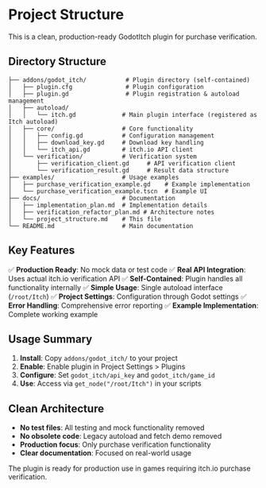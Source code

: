 # Project Structure

This is a clean, production-ready GodotItch plugin for purchase verification.

## Directory Structure

```
├── addons/godot_itch/           # Plugin directory (self-contained)
│   ├── plugin.cfg               # Plugin configuration
│   ├── plugin.gd                # Plugin registration & autoload management
│   ├── autoload/               
│   │   └── itch.gd             # Main plugin interface (registered as Itch autoload)
│   ├── core/                   # Core functionality
│   │   ├── config.gd           # Configuration management
│   │   ├── download_key.gd     # Download key handling
│   │   └── itch_api.gd         # itch.io API client
│   └── verification/           # Verification system
│       ├── verification_client.gd     # API verification client
│       └── verification_result.gd     # Result data structure
├── examples/                   # Usage examples
│   ├── purchase_verification_example.gd    # Example implementation
│   └── purchase_verification_example.tscn  # Example UI
├── docs/                       # Documentation
│   ├── implementation_plan.md  # Implementation details
│   ├── verification_refactor_plan.md # Architecture notes
│   └── project_structure.md    # This file
└── README.md                   # Main documentation
```

## Key Features

✅ **Production Ready**: No mock data or test code
✅ **Real API Integration**: Uses actual itch.io verification API
✅ **Self-Contained**: Plugin handles all functionality internally
✅ **Simple Usage**: Single autoload interface (`/root/Itch`)
✅ **Project Settings**: Configuration through Godot settings
✅ **Error Handling**: Comprehensive error reporting
✅ **Example Implementation**: Complete working example

## Usage Summary

1. **Install**: Copy `addons/godot_itch/` to your project
2. **Enable**: Enable plugin in Project Settings > Plugins  
3. **Configure**: Set `godot_itch/api_key` and `godot_itch/game_id`
4. **Use**: Access via `get_node("/root/Itch")` in your scripts

## Clean Architecture

- **No test files**: All testing and mock functionality removed
- **No obsolete code**: Legacy autoload and fetch demo removed
- **Production focus**: Only purchase verification functionality
- **Clear documentation**: Focused on real-world usage

The plugin is ready for production use in games requiring itch.io purchase verification.
